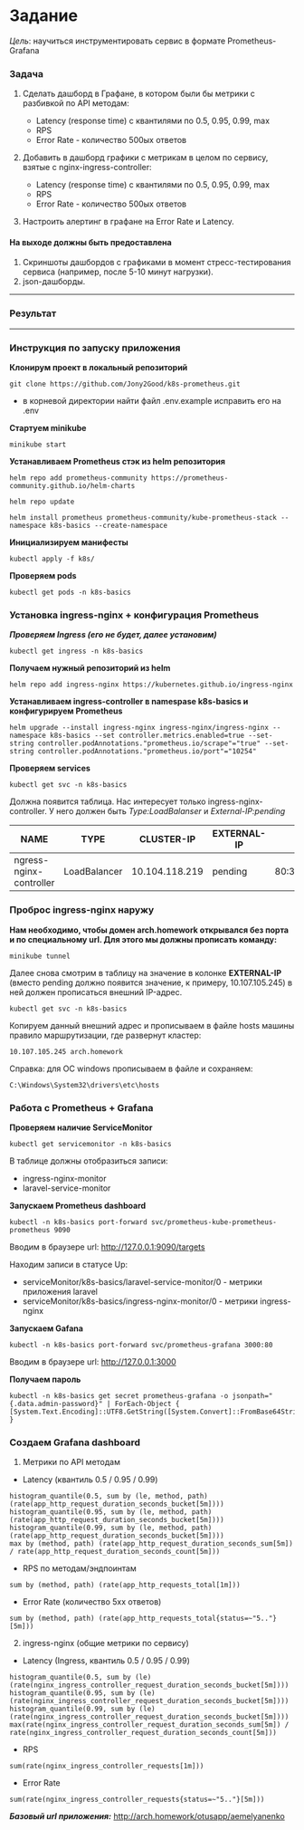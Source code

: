 # Задание
*Цель*: научиться инструментировать сервис в формате Prometheus-Grafana

### Задача

1. Сделать дашборд в Графане, в котором были бы метрики с разбивкой по API методам:
   - Latency (response time) с квантилями по 0.5, 0.95, 0.99, max
   - RPS
   - Error Rate - количество 500ых ответов

2. Добавить в дашборд графики с метрикам в целом по сервису, взятые с nginx-ingress-controller:
   - Latency (response time) с квантилями по 0.5, 0.95, 0.99, max
   - RPS
   - Error Rate - количество 500ых ответов
     
3. Настроить алертинг в графане на Error Rate и Latency.

#### На выходе должны быть предоставлена

1. Cкриншоты дашбордов с графиками в момент стресс-тестирования сервиса (например, после 5-10 минут нагрузки).
2. json-дашборды.

------------

### Результат


------------
### Инструкция по запуску приложения

**Клонирум проект в локальный репозиторий**

 ```
 git clone https://github.com/Jony2Good/k8s-prometheus.git
```
- в корневой директории найти файл .env.example исправить его на .env

**Стартуем minikube**

```
minikube start
```

**Устанавливаем Prometheus стэк из helm репозитория**

```
helm repo add prometheus-community https://prometheus-community.github.io/helm-charts
```

```
helm repo update
```

```
helm install prometheus prometheus-community/kube-prometheus-stack --namespace k8s-basics --create-namespace
```

**Инициализируем манифесты**

```
kubectl apply -f k8s/
```

**Проверяем pods**

```
kubectl get pods -n k8s-basics
```

### Установка ingress-nginx + конфигурация Prometheus

***Проверяем Ingress (его не будет, далее установим)***

```
kubectl get ingress -n k8s-basics
```

**Получаем нужный репозиторий из helm**

```
helm repo add ingress-nginx https://kubernetes.github.io/ingress-nginx
```

**Устанавливаем ingress-controller в namespase k8s-basics и конфигурируем Prometheus**

```
helm upgrade --install ingress-nginx ingress-nginx/ingress-nginx --namespace k8s-basics --set controller.metrics.enabled=true --set-string controller.podAnnotations."prometheus.io/scrape"="true" --set-string controller.podAnnotations."prometheus.io/port"="10254"
```

**Проверяем services**

```
kubectl get svc -n k8s-basics
```

Должна появится таблица. Нас интересует только ingress-nginx-controller. У него должен быть *Type:LoadBalanser* и *External-IP:pending*

| NAME                    | TYPE         | CLUSTER-IP     | EXTERNAL-IP    | PORT(S)                    | AGE |
| ----------------------- | ------------ | -------------- | -------------- | -------------------------- | --- |
| ngress-nginx-controller | LoadBalancer | 10.104.118.219 |  pending  | 80:31047/TCP,443:31617/TCP | 95m |


### Проброс ingress-nginx наружу 

**Нам необходимо, чтобы домен arch.homework открывался без порта и по специальному url. Для этого мы должны прописать команду:**

```
minikube tunnel
```

Далее снова смотрим в таблицу на значение в колонке **EXTERNAL-IP** (вместо pending должно появится значение, к примеру, 10.107.105.245) в ней должен прописаться внешний IP-адрес.

```
kubectl get svc -n k8s-basics
```

Копируем данный внешний адрес и прописываем в файле hosts машины правило маршрутизации, где развернут кластер:

```
10.107.105.245 arch.homework
```
Справка: для ОС windows прописываем в файле и сохраняем:
```
C:\Windows\System32\drivers\etc\hosts
```

### Работа с Prometheus + Grafana

**Проверяем наличие ServiceMonitor**

```
kubectl get servicemonitor -n k8s-basics
```

В таблице должны отобразиться записи:
  - ingress-nginx-monitor
  - laravel-service-monitor

**Запускаем Prometheus dashboard**

```
kubectl -n k8s-basics port-forward svc/prometheus-kube-prometheus-prometheus 9090
```

Вводим в браузере url: http://127.0.0.1:9090/targets

Находим записи в статусе Up:
  - serviceMonitor/k8s-basics/laravel-service-monitor/0 - метрики приложения laravel
  - serviceMonitor/k8s-basics/ingress-nginx-monitor/0 - метрики ingress-nginx


**Запускаем Gafana**

```
kubectl -n k8s-basics port-forward svc/prometheus-grafana 3000:80
```

Вводим в браузере url: http://127.0.0.1:3000


**Получаем пароль**

```
kubectl -n k8s-basics get secret prometheus-grafana -o jsonpath="{.data.admin-password}" | ForEach-Object { [System.Text.Encoding]::UTF8.GetString([System.Convert]::FromBase64String($_)) }
```

### Создаем Grafana dashboard

1. Метрики по API методам

- Latency (квантиль 0.5 / 0.95 / 0.99)

```
histogram_quantile(0.5, sum by (le, method, path) (rate(app_http_request_duration_seconds_bucket[5m])))
histogram_quantile(0.95, sum by (le, method, path) (rate(app_http_request_duration_seconds_bucket[5m])))
histogram_quantile(0.99, sum by (le, method, path) (rate(app_http_request_duration_seconds_bucket[5m])))
max by (method, path) (rate(app_http_request_duration_seconds_sum[5m]) / rate(app_http_request_duration_seconds_count[5m]))
```

-  RPS по методам/эндпоинтам

```
sum by (method, path) (rate(app_http_requests_total[1m]))
```

- Error Rate (количество 5xx ответов)

```
sum by (method, path) (rate(app_http_requests_total{status=~"5.."}[5m]))
```

2. ingress-nginx (общие метрики по сервису)

- Latency (Ingress, квантиль 0.5 / 0.95 / 0.99)

```
histogram_quantile(0.5, sum by (le) (rate(nginx_ingress_controller_request_duration_seconds_bucket[5m])))
histogram_quantile(0.95, sum by (le) (rate(nginx_ingress_controller_request_duration_seconds_bucket[5m])))
histogram_quantile(0.99, sum by (le) (rate(nginx_ingress_controller_request_duration_seconds_bucket[5m])))
max(rate(nginx_ingress_controller_request_duration_seconds_sum[5m]) / rate(nginx_ingress_controller_request_duration_seconds_count[5m]))
```

- RPS

```
sum(rate(nginx_ingress_controller_requests[1m]))
```

- Error Rate 

```
sum(rate(nginx_ingress_controller_requests{status=~"5.."}[5m]))
```

***Базовый url приложения:*** http://arch.homework/otusapp/aemelyanenko